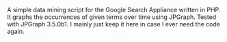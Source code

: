 A simple data mining script for the Google Search Appliance written in PHP. It graphs the occurrences of given terms over time using JPGraph. 
Tested with JPGraph 3.5.0b1.
I mainly just keep it here in case I ever need the code again.
